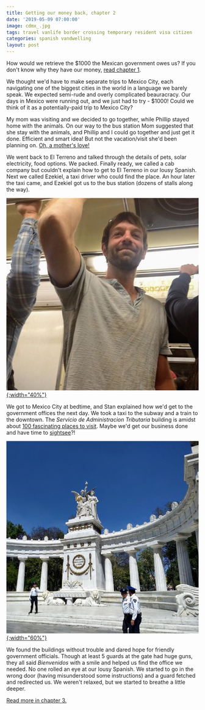 ```yaml
---
title: Getting our money back, chapter 2
date: '2019-05-09 07:00:00'
image: cdmx_.jpg
tags: travel vanlife border crossing temporary resident visa citizen
categories: spanish vandwelling
layout: post
---
```


How would we retrieve the $1000 the Mexican government owes us? If you don't know why they have our money, [read chapter 1](http://reverdecer.annalisagross.com/2019/03/18/getting-our-money-back/).

We thought we'd have to make separate trips to Mexico City, each navigating one of the biggest cities in the world in a language we barely speak. We expected semi-rude and overly complicated beauracracy. Our days in Mexico were running out, and we just had to try - $1000! Could we think of it as a potentially-paid trip to Mexico City?

My mom was visiting and we decided to go together, while Phillip stayed home with the animals. On our way to the bus station Mom suggested that she stay with the animals, and Phillip and I could go together and just get it done. Efficient and smart idea! But not the vacation/visit she'd been planning on. [Oh, a mother's love!](http://reverdecer.annalisagross.com/2019/03/28/vanlife-and-re-wombing/)

We went back to El Terreno and talked through the details of pets, solar electricity, food options. We packed. Finally ready, we called a cab company but couldn't explain how to get to El Terreno in our lousy Spanish. Next we called Ezekiel, a taxi driver who could find the place. An hour later the taxi came, and Ezekiel got us to the bus station (dozens of stalls along the way).

[![](/images/cdmx_subway_.jpg){:width="40%"}](/images/cdmx_subway.jpg)

We got to Mexico City at bedtime, and Stan explained how we'd get to the government offices the next day. We took a taxi to the subway and a train to the downtown. The *Servicio de Administracion Tributaria* building is amidst about [100 fascinating places to visit](http://reverdecer.annalisagross.com/2019/03/23/mexico-city-just-a-taste/). Maybe we'd get our business done and have time to [sightsee](http://reverdecer.annalisagross.com/2019/05/11/museos-en-ciudad-mexico/)?!

[![](/images/cdmx_parque_.jpg){:width="60%"}](/images/cdmx_parque.jpg)

We found the buildings without trouble and dared hope for friendly government officials. Though at least 5 guards at the gate had huge guns, they all said *Bienvenidos* with a smile and helped us find the office we needed. No one rolled an eye at our lousy Spanish. We started to go in the wrong door (having misunderstood some instructions) and a guard fetched and redirected us. We weren't relaxed, but we started to breathe a little deeper.

[Read more in chapter 3.](https://reverdecer.annalisagross.com/2019/06/09/getting-our-money-back-chapter-3/)